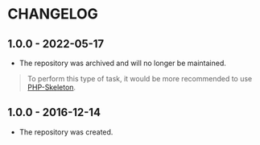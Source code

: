 # CHANGELOG

## 1.0.0 - 2022-05-17

* The repository was archived and will no longer be maintained.

> To perform this type of task, it would be more recommended to use [PHP-Skeleton](https://github.com/Josantonius/PHP-Skeleton).

## 1.0.0 - 2016-12-14

* The repository was created.
